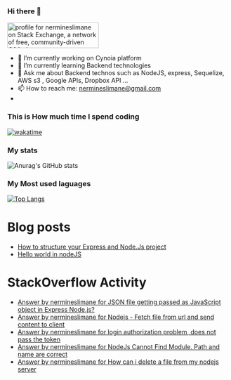 
### Hi there 👋
<a href="https://stackexchange.com/users/19670331"><img src="https://stackexchange.com/users/flair/19670331.png" width="208" height="58" alt="profile for nermineslimane on Stack Exchange, a network of free, community-driven Q&amp;A sites" title="profile for nermineslimane on Stack Exchange, a network of free, community-driven Q&amp;A sites"></a>
- 🔭 I’m currently working on Cynoia platform
- 🌱 I’m currently learning Backend technologies
- 💬 Ask me about Backend technos such as NodeJS,  express, Sequelize, AWS s3 , Google APIs, Dropbox API ...
- 📫 How to reach me: nermineslimane@gmail.com
- 
### This is How much time I spend coding
[![wakatime](https://wakatime.com/badge/user/6d8178e5-672f-4748-822a-19d296c7c179.svg)](https://wakatime.com/@6d8178e5-672f-4748-822a-19d296c7c179)

### My stats
![Anurag's GitHub stats](https://github-readme-stats.vercel.app/api?username=nermineslimane&show_icons=true&theme=radical&count_private=true&layout=compact)

### My Most used laguages 

[![Top Langs](https://github-readme-stats.vercel.app/api/top-langs/?username=nermineslimane&hide=java,html&layout=compact)](https://github.com/nermineslimane/github-readme-stats)


# Blog posts
<!-- BLOG-POST-LIST:START -->
- [How to structure your Express and Node.Js project](https://dev.to/nermineslimane/how-to-structure-your-express-and-nodejs-project-3bl)
- [Hello world in nodeJS](https://dev.to/nermineslimane/hello-world-in-nodejs-35lm)
<!-- BLOG-POST-LIST:END -->
# StackOverflow Activity
<!-- STACKOVERFLOW:START -->
- [Answer by nermineslimane for JSON file getting passed as JavaScript object in Express Node.js?](https://stackoverflow.com/questions/70693791/json-file-getting-passed-as-javascript-object-in-express-node-js/70694005#70694005)
- [Answer by nermineslimane for Nodejs - Fetch file from url and send content to client](https://stackoverflow.com/questions/70677334/nodejs-fetch-file-from-url-and-send-content-to-client/70679804#70679804)
- [Answer by nermineslimane for login authorization problem, does not pass the token](https://stackoverflow.com/questions/70669107/login-authorization-problem-does-not-pass-the-token/70669826#70669826)
- [Answer by nermineslimane for NodeJs Cannot Find Module. Path and name are correct](https://stackoverflow.com/questions/70654088/nodejs-cannot-find-module-path-and-name-are-correct/70654178#70654178)
- [Answer by nermineslimane for How can i delete a file from my nodejs server](https://stackoverflow.com/questions/70654059/how-can-i-delete-a-file-from-my-nodejs-server/70654069#70654069)
<!-- STACKOVERFLOW:END -->


